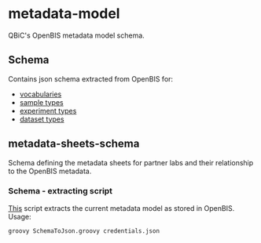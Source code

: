 # metadata-model

QBiC's OpenBIS metadata model schema.

## Schema

Contains json schema extracted from OpenBIS for:

- [vocabularies](schema/vocabularies.json)
- [sample types](schema/sample_types.json)
- [experiment types](schema/experiment_types.json)
- [dataset types](schema/dataset_types.json)

## metadata-sheets-schema

Schema defining the metadata sheets for partner labs and their relationship to the OpenBIS metadata.

### Schema - extracting script

[This](SchemaToJson.groovy) script extracts the current metadata model as stored in OpenBIS. Usage:

```bash
groovy SchemaToJson.groovy credentials.json
```
